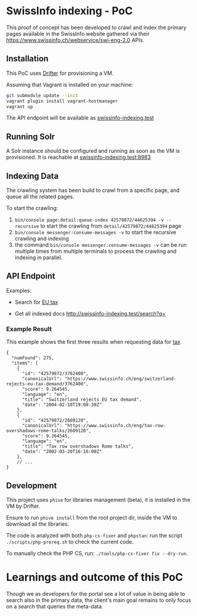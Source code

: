 # SwissInfo indexing - PoC

This proof of concept has been developed to crawl and index the primary pages available in the
SwissInfo website gathered via their https://www.swissinfo.ch/webservice/swi-eng-2.0 APIs.

## Installation

This PoC uses [Drifter](https://github.com/liip/drifter) for provisioning a VM.

Assuming that Vagrant is installed on your machine:

```bash
git submodule update --init
vagrant plugin install vagrant-hostmanager
vagrant up
```

The API endpoint will be available as [swissinfo-indexing.test](http://swissinfo-indexing.test)

## Running Solr
A Solr instance should be configured and running as soon as the VM is provisioned.
It is reachable at [swissinfo-indexing.test:8983](http://swissinfo-indexing.test:8983)

## Indexing Data
The crawling system has been build to crawl from a specific page, and queue all the related pages.

To start the crawling:
1. `bin/console page:detail:queue-index 42579872/44625394 -v --recursive` to start the crawling from `detail/42579872/44625394` page
2. `bin/console messenger:consume-messages -v` to start the recursive crawling and indexing
3. the command `bin/console messenger:consume-messages -v` can be run multiple times from multiple terminals to process
    the crawling and indexing in parallel.

## API Endpoint

Examples:
- Search for [EU tax](http://swissinfo-indexing.test/search?q=EU+tax)

- Get all indexed docs <http://swissinfo-indexing.test/search?q=>

### Example Result
This example shows the first three results when requesting data for [tax](http://swissinfo-indexing.test/search?q=tax)

```json5
{
  "numFound": 275,
  "items": [
    {
      "id": "42579872/3762400",
      "canonicalUrl": "https://www.swissinfo.ch/eng/switzerland-rejects-eu-tax-demand/3762400",
      "score": 9.264545,
      "language": "en",
      "title": "Switzerland rejects EU tax demand",
      "date": "2004-02-10T19:08:38Z"
    },
    {
      "id": "42579872/2609120",
      "canonicalUrl": "https://www.swissinfo.ch/eng/tax-row-overshadows-rome-talks/2609120",
      "score": 9.264545,
      "language": "en",
      "title": "Tax row overshadows Rome talks",
      "date": "2002-03-20T16:16:00Z"
    },
    // ...
}
```

## Development
This project uses `phive` for libraries management (beta), it is installed in the VM by Drifter.

Ensure to run `phive install` from the root project dir, inside the VM to download all the libraries.

The code is analyzed with both `php-cs-fixer` and `phpstan`: run the script `./scripts/php-prereq.sh` to check the
current code.

To manually check the PHP CS, run: `./tools/php-cs-fixer fix --dry-run`.

# Learnings and outcome of this PoC
Though we as developers for the portal see a lot of value in being able to search also in the
primary data, the client's main goal remains to only focus on a search that queries the meta-data.
